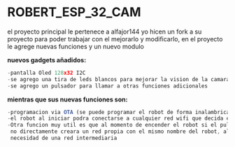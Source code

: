 # ROBERT_ESP_32_CAM

el proyecto principal le pertenece a alfajor144 yo hicen un fork a su proyecto para poder trabajar con el mejorarlo y modificarlo, en el proyecto le agrege nuevas
funciones y un nuevo modulo


**nuevos gadgets añadidos:**
```javascript
-pantalla Oled 128x32 I2C
-se agrego una tira de leds blancos para mejorar la vision de la camara por las noches controlado por un mosfet
-se agrego un pulsador para llamar a otras funciones adicionales
```

**mientras que sus nuevas funciones son:**
```javascript
-programacion via OTA (se puede programar el robot de forma inalambrica mediante la direccion IP que aparecera en la pantalla Oled)
-el robot al iniciar podra conectarse a cualquier red wifi que decida el anfitrion gracias a la libreria WifiManager (ojo que tendras q' tener la contraseña de la red para conectar al robot a la misma) ya no sera necesario colocar tu red en el codigo para que se conecte, ahora podras conectar el robot a una red directamente desde el movil
-Otra funcion muy util es que al momento de encender el robot si el pulsador esta precionado, ya no tratara de conectarse a alguna red local por WifiManager, si
 no directamente creara un red propia con el mismo nombre del robot, al conectarte y entrar a la IP que se muestra en el OLED podras controlarlo estes donde estes sin
 necesidad de una red intermediaria
```
